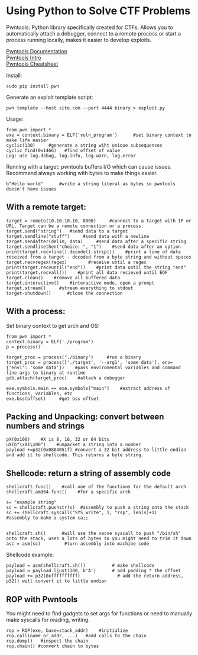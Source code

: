# Using Python to Solve CTF Problems    
Pwntools: Python library specifically created for CTFs. Allows you to automatically attach a debugger, connect to a remote process or start a process running locally, makes it easier to develop exploits.             

[Pwntools Documentation](https://docs.pwntools.com/en/stable/)      
[Pwntools Intro](https://guyinatuxedo.github.io/02-intro_tooling/pwntools/index.html#pwntools-intro)     
[Pwntools Cheatsheet](https://gist.github.com/anvbis/64907e4f90974c4bdd930baeb705dedf)    

Install:    

    sudo pip install pwn    
Generate an exploit template script:     

    pwn template --host site.com --port 4444 binary > exploit.py 
Usage:   

    from pwn import *    
    exe = context.binary = ELF('vuln_program')      #set binary context to make life easier   
    cyclic(130)     #generate a string wiht unique subsequences     
    cyclic_find(0x1466)   #find offset of value 
    Log: use log.debug, log.info, log.warn, log.error
Running with a target: pwntools buffers I/O which can cause issues. Recommend always working with bytes to make things easier.     

    b"Hello world"      #write a string literal as bytes so pwntools doesn't have issues     
## With a remote target:   

    target = remote(10.10.10.10, 8000)     #connect to a target with IP or URL. Target can be a remote connection or a process.     
    target.send("string")   #send data to a target   
    target.sendline("stuff")     #send data with a newline   
    target.sendafter(delim, data)     #send data after a specific string   
    target.sendlinethen("choice: ", "1")    #send data after an option  
    print(target.recvline().decode().strip())    #print a line of data received from a target - decoded from a byte string and without spaces     
    target.recvregex(regex)        #receive until a regex   
    print(target.recvuntil("end"))    #print data until the string "end"       
    print(target.recvall())    #print all data recieved until EOF  
    target.clean()    #remove all buffered data   
    target.interactive()    #interactive mode, open a prompt    
    target.stream()     #stream everything to stdout    
    target-shutdown()      #close the connection   
 
## With a process:   
Set binary context to get arch and OS:    

    from pwn import *
    context.binary = ELF('./program')
    p = process()    

    target_proc = process("./binary")     #run a binary      
    target_proc = process(['./target', '--arg1', 'some data'], env={'env1': 'some data'})    #pass enviromental variables and command line args to binary at runtime    
    gdb.attach(target_proc)    #attach a debugger     

    exe.symbols.main == exe.symbols["main"]    #extract address of functions, variables, etc   
    exe.bss(offset)     #get bss offset  
## Packing and Unpacking: convert between numbers and strings     

    pX(0x100)    #X is 8, 16, 32 or 64 bits    
    uX(b"\x01\x00")    #unpacket a string into a number   
    payload +=p32(0x0804051f) #convert a 32 bit address to little endian and add it to shellcode. This returns a byte string.       

## Shellcode: return a string of assembly code        

    shellcraft.func()    #call one of the functions for the default arch     
    shellcraft.amd64.func()    #for a specific arch  

    s= "example string"   
    sc = shellcraft.pushstr(s)  #assembly to push a string onto the stack   
    sc += shellcraft.syscall("SYS_write", 1, "rsp", len(s)+1)      #assembly to make a system ca;;    

    
    shellcraft.sh()      #will use the xecve syscall to push "/bin/sh" onto the stack, uses a lots of bytes so you might need to trim it down    
    asc = asm(sc)         #turn assembly into machine code   
Shellcode example:     
```
payload = asm(shellcraft.sh())          # make shellcode
payload = payload.ljust(300, b'A')      # add padding * the offset 
payload += p32(0xffffffffff)              # add the return address, p32() will convert it to little endian   
```
## ROP with Pwntools     
You might need to find gadgets to set args for functions or need to manually make syscalls for reading, writing.        

    rop = ROP(exe, base=stack_addr)    #initialize    
    rop.call(name_or_addr, ...)   #add calls to the chain     
    rop.dump()   #inspect the chain    
    rop.chain() #convert chain to bytes    
